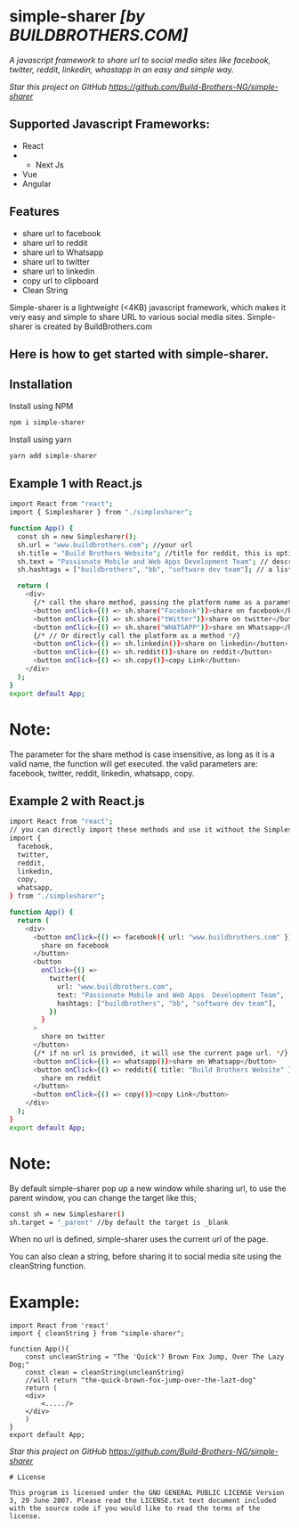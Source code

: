 # simple-sharer _[by BUILDBROTHERS.COM]_
_A javascript framework to share url to social media sites like facebook, twitter, reddit, linkedin, whastapp in an easy and simple way._

_Star this project on GitHub https://github.com/Build-Brothers-NG/simple-sharer_

## Supported Javascript Frameworks:

- React
- - Next Js
- Vue
- Angular

## Features

- share url to facebook
- share url to reddit
- share url to Whatsapp
- share url to twitter
- share url to linkedin
- copy url to clipboard
- Clean String

Simple-sharer is a lightweight (<4KB) javascript framework, which makes it very easy and simple to share URL to various social media sites.
Simple-sharer is created by BuildBrothers.com

## Here is how to get started with simple-sharer.

## Installation

Install using NPM

```sh
npm i simple-sharer
```

Install using yarn

```sh
yarn add simple-sharer
```

## Example 1 with React.js

```sh
import React from "react";
import { Simplesharer } from "./simplesharer";

function App() {
  const sh = new Simplesharer();
  sh.url = "www.buildbrothers.com"; //your url
  sh.title = "Build Brothers Website"; //title for reddit, this is optional
  sh.text = "Passionate Mobile and Web Apps Development Team"; // description for twitter, not more than a hundred characters, optional.
  sh.hashtags = ["buildbrothers", "bb", "software dev team"]; // a list of hashtags for twitter,also optional

  return (
    <div>
      {/* call the share method, passing the platform name as a parameter to share. */}
      <button onClick={() => sh.share("Facebook")}>share on facebook</button>
      <button onClick={() => sh.share("tWitter")}>share on twitter</button>
      <button onClick={() => sh.share("WHATSAPP")}>share on Whatsapp</button>
      {/* // Or directly call the platform as a method */}
      <button onClick={() => sh.linkedin()}>share on linkedin</button>
      <button onClick={() => sh.reddit()}>share on reddit</button>
      <button onClick={() => sh.copy()}>copy Link</button>
    </div>
  );
}
export default App;

```
# Note:
The parameter for the share method is case insensitive, as long as it is a valid name, the function will get executed.
the valid parameters are:
facebook, twitter, reddit, linkedin, whatsapp, copy.
## Example 2 with React.js

```sh
import React from "react";
// you can directly import these methods and use it without the Simplesharer class object
import {
  facebook,
  twitter,
  reddit,
  linkedin,
  copy,
  whatsapp,
} from "./simplesharer";

function App() {
  return (
    <div>
      <button onClick={() => facebook({ url: "www.buildbrothers.com" })}>
        share on facebook
      </button>
      <button
        onClick={() =>
          twitter({
            url: "www.buildbrothers.com",
            text: "Passionate Mobile and Web Apps  Development Team",
            hashtags: ["buildbrothers", "bb", "software dev team"],
          })
        }
      >
        share on twitter
      </button>
      {/* if no url is provided, it will use the current page url. */}
      <button onClick={() => whatsapp()}>share on Whatsapp</button>
      <button onClick={() => reddit({ title: "Build Brothers Website" })}>
        share on reddit
      </button>
      <button onClick={() => copy()}>copy Link</button>
    </div>
  );
}
export default App;

```

# Note:

By default simple-sharer pop up a new window while sharing url, to use the parent window, you can change the target like this;

```sh
const sh = new Simplesharer()
sh.target = "_parent" //by default the target is _blank
```

When no url is defined, simple-sharer uses the current url of the page.

You can also clean a string, before sharing it to social media site using the cleanString function. 

# Example:
```
import React from 'react'
import { cleanString } from "simple-sharer";

function App(){
    const uncleanString = "The 'Quick'? Brown Fox Jump, Over The Lazy Dog;"
    const clean = cleanString(uncleanString) 
    //will return "the-quick-brown-fox-jump-over-the-lazt-dog"
    return (
    <div>
        <...../>
    </div>
    )
}
export default App;
```

_Star this project on GitHub https://github.com/Build-Brothers-NG/simple-sharer_
```
# License 

This program is licensed under the GNU GENERAL PUBLIC LICENSE Version 3, 29 June 2007. Please read the LICENSE.txt text document included with the source code if you would like to read the terms of the license.